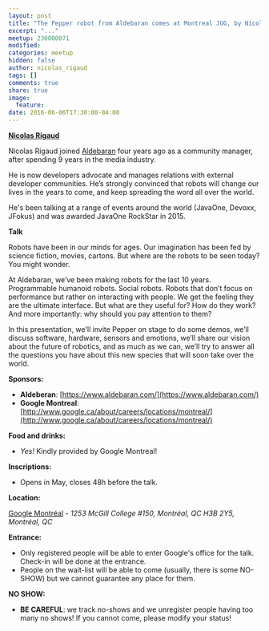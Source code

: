```yaml
---
layout: post
title: "The Pepper robot from Aldebaran comes at Montreal JUG, by Nicolas Rigaud"
excerpt: "..."
meetup: 230000071
modified:
categories: meetup
hidden: false
author: nicolas_rigaud
tags: []
comments: true
share: true
image:
  feature:
date: 2016-06-06T17:30:00-04:00
---
```


__[Nicolas Rigaud](https://twitter.com/wtfirl)__

Nicolas Rigaud joined [Aldebaran](https://www.aldebaran.com/) four years ago as a community manager, after spending 9 years in the media industry.

He is now developers advocate and manages relations with external developer communities. He’s strongly convinced that robots will change our lives in the years to come, and keep spreading the word all over the world.

He's been talking at a range of events around the world (JavaOne, Devoxx, JFokus) and was awarded JavaOne RockStar in 2015.

__Talk__

Robots have been in our minds for ages. Our imagination has been fed by science fiction, movies, cartons. But where are the robots to be seen today? You might wonder.

At Aldebaran, we’ve been making robots for the last 10 years. Programmable humanoid robots. Social robots. Robots that don’t focus on performance but rather on interacting with people. We get the feeling they are the ultimate interface. But what are they useful for? How do they work? And more importantly: why should you pay attention to them?

In this presentation, we'll invite Pepper on stage to do some demos, we’ll discuss software, hardware, sensors and emotions, we’ll share our vision about the future of robotics, and as much as we can, we’ll try to answer all the questions you have about this new species that will soon take over the world.

__Sponsors:__

* __Aldeberan__: [https://www.aldebaran.com/](https://www.aldebaran.com/)
* __Google Montreal__: [http://www.google.ca/about/careers/locations/montreal/](http://www.google.ca/about/careers/locations/montreal/)

__Food and drinks:__

* _Yes!_ Kindly provided by Google Montreal!

__Inscriptions:__

* Opens in May, closes 48h before the talk.

__Location:__

[Google Montréal](https://maps.google.com/maps?f=q&hl=en&q=1253+McGill+College+%23150%2C+Montr%C3%A9al%2C+QC+H3B+2Y5%2C+Montr%C3%A9al%2C+QC%2C+ca) - _1253 McGill College #150, Montréal, QC H3B 2Y5, Montréal, QC_

__Entrance:__

* Only registered people will be able to enter Google's office for the talk. Check-in will be done at the entrance.
* People on the wait-list will be able to come (usually, there is some NO-SHOW) but we cannot guarantee any place for them.

__NO SHOW:__

* __BE CAREFUL__: we track no-shows and we unregister people having too many no shows! If you cannot come, please modify your status!
